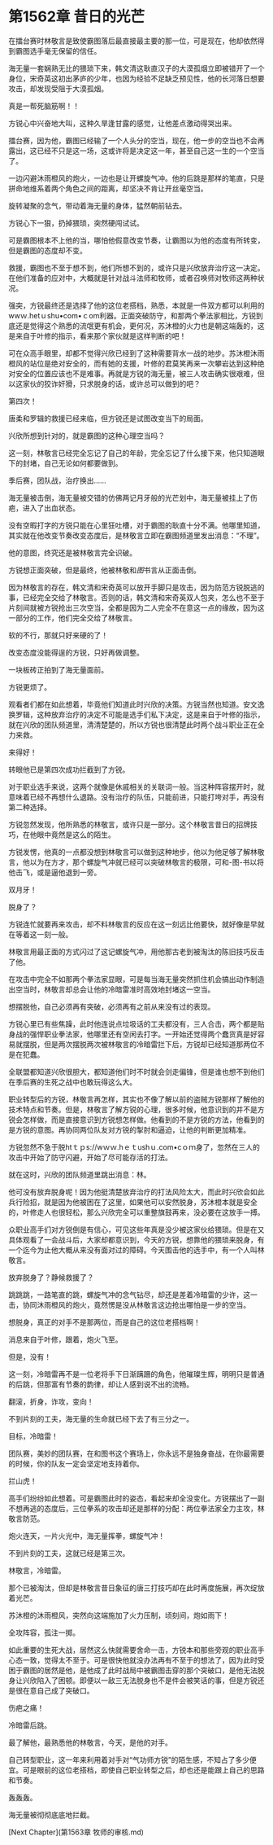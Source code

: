 # 第1562章 昔日的光芒

在擂台赛时林敬言是致使霸图落后最直接最主要的那一位，可是现在，他却依然得到霸图选手毫无保留的信任。

海无量一套娴熟无比的猥琐下来，韩文清这耿直汉子的大漠孤烟立即被错开了一个身位，宋奇英这初出茅庐的少年，也因为经验不足缺乏预见性，他的长河落日想要攻击，却发现受阻于大漠孤烟。

真是一帮死脑筋啊！！

方锐心中兴奋地大叫，这种久旱逢甘露的感觉，让他差点激动得哭出来。

擂台赛，因为他，霸图已经输了一个人头分的空当，现在，他一步的空当也不会再露出，这已经不只是这一场，这或许将是决定这一年，甚至自己这一生的一个空当了。

一边闪避沐雨橙风的炮火，一边也是让开螺旋气冲。他的后跳是那样的笔直，只是拼命地维系着两个角色之间的距离，却坚决不肯让开丝毫空当。

旋转凝聚的念气，带动着海无量的身体，猛然朝前钻去。

方锐心下一狠，扔掉猥琐，突然硬闯试试。

可是霸图根本不上他的当，哪怕他假意改变节奏，让霸图以为他的态度有所转变，但是霸图的态度却不变。

救援，霸图也不至于想不到，他们所想不到的，或许只是兴欣放弃治疗这一决定。在他们准备的应对中，大概就是针对战斗法师和牧师，或者召唤师对牧师这两种状况。

强突，方锐最终还是选择了他的这位老搭档，熟悉，本就是一件双方都可以利用的wwｗ.hetｕshu•com•ｃom利器。正面突破防守，和那两个拳法家相比，方锐到底还是觉得这个熟悉的流氓更有机会，更何况，苏沐橙的火力也是朝这端轰的，这是来自于叶修的指示，看来那个家伙就是这样判断的吧！

可在众高手眼里，却都不觉得兴欣已经到了这种需要背水一战的地步。苏沐橙沐雨橙风的站位是绝对安全的，而有她的支援，叶修的君莫笑再来一次攀岩达到这种绝对安全的位置应该也不是难事。再就是方锐的海无量，被三人攻击确实很艰难，但以这家伙的狡诈奸猾，只求脱身的话，或许总可以做到的吧？

第四次！

唐柔和罗辑的救援已经来临，但方锐还是试图改变当下的局面。

兴欣所想到针对的，就是霸图的这种心理空当吗？

这一刻，林敬言已经完全忘记了自己的年龄，完全忘记了什么接下来，他只知道眼下的封堵，自己无论如何都要做到。

季后赛，团队战，治疗换出……

海无量被击倒，海无量被交错的仿佛两记月牙般的光芒划中，海无量被挂上了伤疤，进入了出血状态。

没有空暇打字的方锐只能在心里狂吐槽，对于霸图的耿直十分不满。他哪里知道，其实就在他改变节奏改变态度后，是林敬言立即在霸图频道里发出消息：“不理”。

他的意图，终究还是被林敬言完全识破。

方锐想正面突破，但是最终，他被林敬和*图*书言从正面击倒。

因为林敬言的存在，韩文清和宋奇英可以放开手脚只是攻击，因为防范方锐脱逃的事，已经完全交给了林敬言。否则的话，韩文清和宋奇英双人包夹，怎么也不至于片刻间就被方锐抢出三次空当，全都是因为二人完全不在意这一点的缘故，因为这一部分的工作，他们完全交给了林敬言。

软的不行，那就只好来硬的了！

改变态度没能得逞的方锐，只好再做调整。

一块板砖正拍到了海无量面前。

方锐更烦了。

观看者们都在如此想着，毕竟他们知道此时兴欣的决策。方锐当然也知道。安文逸换罗辑，这种放弃治疗的决定不可能是选手们私下决定，这是来自于叶修的指示，就在兴欣的团队频道里，清清楚楚的，所以方锐也很清楚此时两个战斗职业正在全力来救。

来得好！

转眼他已是第四次成功拦截到了方锐。

对于职业选手来说，这两个就像是休戚相关的关联词一般。当这种阵容摆开时，就意味着已经不再想什么退路。没有治疗的队伍，只能前进，只能打垮对手，再没有第二种选择。

方锐忽然发现，他所熟悉的林敬言，或许只是一部分。这个林敬言昔日的招牌技巧，在他眼中竟然是这么的陌生。

方锐发愣，他真的一点都没想到林敬言可以做到这种地步，他以为他足够了解林敬言，他以为在方才，那个螺旋气冲就已经可以突破林敬言的极限，可和-图-书以将他击飞，或是逼他退到一旁。

双月牙！

脱身了？

方锐连忙就要再来攻击，却不料林敬言的反应在这一刻远比他要快，就好像是早就在等着这一刻一般。

林敬言用最正面的方式闪过了这记螺旋气冲，用他那古老到被淘汰的陈旧技巧反击了他。

在攻击中完全不如那两个拳法家显眼，可是每当海无量突然抓住机会搞出动作制造出空当时，林敬言却总会让他的冷暗雷准时高效地封堵这一空当。

想摆脱他，自己必须再有突破，必须再有之前从来没有过的表现。

方锐心里已有些焦躁，此时他连说点垃圾话的工夫都没有，三人合击，两个都是贴身战的强悍职业拳法家，他哪里还有空闲去打字。一开始还觉得两个蠢货真是好容易就摆脱，但是两次摆脱两次被林敬言的冷暗雷拦下后，方锐却已经知道那两位不是在犯蠢。

全联盟都知道兴欣很胆大，都知道他们时不时就会剑走偏锋，但是谁也想不到他们在季后赛的生死之战中也敢玩得这么大。

职业转型后的方锐，林敬言再怎样，其实也不像了解以前的盗贼方锐那样了解他的技术特点和节奏。但是，林敬言了解方锐的心理，很多时候，他意识到的并不是方锐会怎样做，而是直接意识到方锐想怎样做。他看到的不是方锐的方法，他看到的是方锐的意图。再协同两位队友对方锐的掣肘和逼迫，让他的判断更加精准。

方锐忽然不急于脱htｔｐs://wｗｗ.hｅｔushｕ.com•cｏｍ身了，忽然在三人的攻击中开始了防守闪避，开始了尽可能存活的打法。

就在这时，兴欣的团队频道里跳出消息：林。

他可没有放弃脱身呢！因为他挺清楚放弃治疗的打法风险太大，而此时兴欣会如此兵行险招，就是因为他被困在了这里，如果他可以安然脱身，苏沐橙本就是安全的，叶修走人也很轻松，那么兴欣完全可以重整旗鼓再来，没必要在这放手一搏。

众职业高手们对方锐倒是有信心，可见这些年真是没少被这家伙给猥琐。但是在又具体观看了一会战斗后，大家却都意识到，今天的方锐，想靠他的猥琐来脱身，有一个迄今为止他大概从来没有面对过的障碍。今天围击他的选手中，有一个人叫林敬言。

放弃脱身了？静候救援了？

跳跳跳，一路笔直的跳，螺旋气冲的念气钻尽，却还是差着冷暗雷的少许，这一击，协同沐雨橙风的炮火，竟然愣是没从林敬言这边抢出哪怕是一步的空当。

想脱身，真正的对手不是那两位，而是自己的这位老搭档啊！

消息来自于叶修，跟着，炮火飞至。

但是，没有！

这一刻，冷暗雷再不是一位老将手下日渐蹒跚的角色，他璀璨生辉，明明只是普通的后跳，但那富有节奏的韵律，却让人感到说不出的流畅。

翻滚，折身，诈攻，变向！

不到片刻的工夫，海无量的生命就已经下去了有三分之一。

目标，冷暗雷！

团队赛，美妙的团队赛，在和图书这个赛场上，你永远不是独身奋战，在你最需要的时候，你的队友一定会坚定地支持着你。

拦山虎！

高手们纷纷如此想着。可是霸图此时的姿态，看起来却全没变化。方锐摆出了一副不想再逃的态度后，三位拳系的攻击却还是那样的分配：两位拳法家全力主攻，林敬言防范。

炮火连天，一片火光中，海无量挥拳，螺旋气冲！

不到片刻的工夫，这就已经是第三次。

林敬言，冷暗雷。

那个已被淘汰，但却是林敬言昔日象征的唐三打技巧却在此时再度施展，再次绽放着光芒。

苏沐橙的沐雨橙风，突然向这端施加了火力压制，顷刻间，炮如雨下！

全攻阵容，孤注一掷。

如此重要的生死大战，居然这么快就需要舍命一击，方锐本和那些旁观的职业高手心态一致，觉得太不至于。可是很快他就没办法再有不至于的想法了，因为此时受困于霸图的居然是他，是他成了此时战局中被霸图击穿的那个突破口，是他无法脱身让兴欣陷入了困顿。即便以一敌三无法脱身也不是件会被笑话的事，但是方锐还是很在意自己成了突破口。

伤疤之痛！

冷暗雷后跳。

最了解他，最熟悉他的林敬言，今天，是他的对手。

自己转型职业，这一年来利用着对手对“气功师方锐”的陌生感，不知占了多少便宜。可是眼前的这位老搭档，即使自己职业转型之后，却也还是能跟上自己的思路和节奏。

轰轰轰。

海无量被彻彻底底地拦截。



[Next Chapter](第1563章 牧师的审核.md)